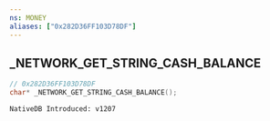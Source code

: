 ```yaml
---
ns: MONEY
aliases: ["0x282D36FF103D78DF"]
---
```

## _NETWORK_GET_STRING_CASH_BALANCE

```c
// 0x282D36FF103D78DF
char* _NETWORK_GET_STRING_CASH_BALANCE();
```

```
NativeDB Introduced: v1207
```

